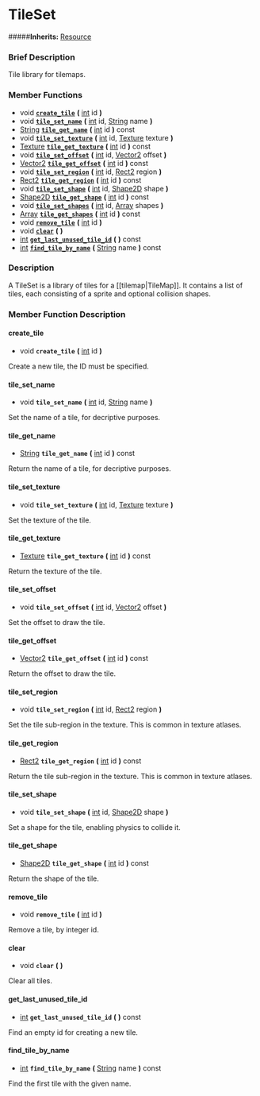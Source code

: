 #  TileSet  
#####**Inherits:** [Resource](class_resource)

###  Brief Description  
Tile library for tilemaps.

###  Member Functions 
  * void  **[`create_tile`](#create_tile)**  **(** [int](class_int) id  **)**
  * void  **[`tile_set_name`](#tile_set_name)**  **(** [int](class_int) id, [String](class_string) name  **)**
  * [String](class_string)  **[`tile_get_name`](#tile_get_name)**  **(** [int](class_int) id  **)** const
  * void  **[`tile_set_texture`](#tile_set_texture)**  **(** [int](class_int) id, [Texture](class_texture) texture  **)**
  * [Texture](class_texture)  **[`tile_get_texture`](#tile_get_texture)**  **(** [int](class_int) id  **)** const
  * void  **[`tile_set_offset`](#tile_set_offset)**  **(** [int](class_int) id, [Vector2](class_vector2) offset  **)**
  * [Vector2](class_vector2)  **[`tile_get_offset`](#tile_get_offset)**  **(** [int](class_int) id  **)** const
  * void  **[`tile_set_region`](#tile_set_region)**  **(** [int](class_int) id, [Rect2](class_rect2) region  **)**
  * [Rect2](class_rect2)  **[`tile_get_region`](#tile_get_region)**  **(** [int](class_int) id  **)** const
  * void  **[`tile_set_shape`](#tile_set_shape)**  **(** [int](class_int) id, [Shape2D](class_shape2d) shape  **)**
  * [Shape2D](class_shape2d)  **[`tile_get_shape`](#tile_get_shape)**  **(** [int](class_int) id  **)** const
  * void  **[`tile_set_shapes`](#tile_set_shapes)**  **(** [int](class_int) id, [Array](class_array) shapes  **)**
  * [Array](class_array)  **[`tile_get_shapes`](#tile_get_shapes)**  **(** [int](class_int) id  **)** const
  * void  **[`remove_tile`](#remove_tile)**  **(** [int](class_int) id  **)**
  * void  **[`clear`](#clear)**  **(** **)**
  * [int](class_int)  **[`get_last_unused_tile_id`](#get_last_unused_tile_id)**  **(** **)** const
  * [int](class_int)  **[`find_tile_by_name`](#find_tile_by_name)**  **(** [String](class_string) name  **)** const

###  Description  
A TileSet is a library of tiles for a [[tilemap|TileMap]]. It contains a list of tiles, each consisting of a sprite and optional collision shapes.

###  Member Function Description  

#### <a name="create_tile">create_tile</a>
  * void  **`create_tile`**  **(** [int](class_int) id  **)**

Create a new tile, the ID must be specified.

#### <a name="tile_set_name">tile_set_name</a>
  * void  **`tile_set_name`**  **(** [int](class_int) id, [String](class_string) name  **)**

Set the name of a tile, for decriptive purposes.

#### <a name="tile_get_name">tile_get_name</a>
  * [String](class_string)  **`tile_get_name`**  **(** [int](class_int) id  **)** const

Return the name of a tile, for decriptive purposes.

#### <a name="tile_set_texture">tile_set_texture</a>
  * void  **`tile_set_texture`**  **(** [int](class_int) id, [Texture](class_texture) texture  **)**

Set the texture of the tile.

#### <a name="tile_get_texture">tile_get_texture</a>
  * [Texture](class_texture)  **`tile_get_texture`**  **(** [int](class_int) id  **)** const

Return the texture of the tile.

#### <a name="tile_set_offset">tile_set_offset</a>
  * void  **`tile_set_offset`**  **(** [int](class_int) id, [Vector2](class_vector2) offset  **)**

Set the offset to draw the tile.

#### <a name="tile_get_offset">tile_get_offset</a>
  * [Vector2](class_vector2)  **`tile_get_offset`**  **(** [int](class_int) id  **)** const

Return the offset to draw the tile.

#### <a name="tile_set_region">tile_set_region</a>
  * void  **`tile_set_region`**  **(** [int](class_int) id, [Rect2](class_rect2) region  **)**

Set the tile sub-region in the texture. This is common in texture atlases.

#### <a name="tile_get_region">tile_get_region</a>
  * [Rect2](class_rect2)  **`tile_get_region`**  **(** [int](class_int) id  **)** const

Return the tile sub-region in the texture. This is common in texture atlases.

#### <a name="tile_set_shape">tile_set_shape</a>
  * void  **`tile_set_shape`**  **(** [int](class_int) id, [Shape2D](class_shape2d) shape  **)**

Set a shape for the tile, enabling physics to collide it.

#### <a name="tile_get_shape">tile_get_shape</a>
  * [Shape2D](class_shape2d)  **`tile_get_shape`**  **(** [int](class_int) id  **)** const

Return the shape of the tile.

#### <a name="remove_tile">remove_tile</a>
  * void  **`remove_tile`**  **(** [int](class_int) id  **)**

Remove a tile, by integer id.

#### <a name="clear">clear</a>
  * void  **`clear`**  **(** **)**

Clear all tiles.

#### <a name="get_last_unused_tile_id">get_last_unused_tile_id</a>
  * [int](class_int)  **`get_last_unused_tile_id`**  **(** **)** const

Find an empty id for creating a new tile.

#### <a name="find_tile_by_name">find_tile_by_name</a>
  * [int](class_int)  **`find_tile_by_name`**  **(** [String](class_string) name  **)** const

Find the first tile with the given name.
